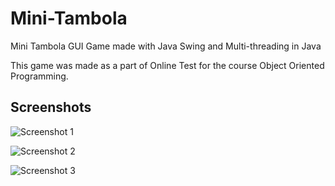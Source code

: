 # Mini-Tambola
Mini Tambola GUI Game made with Java Swing and Multi-threading in Java

This game was made as a part of Online Test for the course Object Oriented Programming.

## Screenshots

![Screenshot 1](https://raw.githubusercontent.com/cslite/Mini-Tambola/master/scr1.png)

![Screenshot 2](https://raw.githubusercontent.com/cslite/Mini-Tambola/master/scr2.png)

![Screenshot 3](https://raw.githubusercontent.com/cslite/Mini-Tambola/master/scr3.png)
